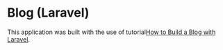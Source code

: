 # Blog (Laravel) #
This application was built with the use of tutorial[How to Build a Blog with Laravel](https://www.youtube.com/watch?v=R8B4og-BeCk&list=PLwAKR305CRO-Q90J---jXVzbOd4CDRbVx&index=1).